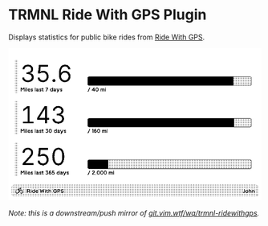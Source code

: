 # TRMNL Ride With GPS Plugin

Displays statistics for public bike rides from [Ride With GPS](https://ridewithgps.com/).

![A statistics display shows cycling mileage for an individual named John](/screenshot.png)

*Note: this is a downstream/push mirror of [git.vim.wtf/wq/trmnl-ridewithgps](https://git.vim.wtf/wq/trmnl-ridewithgps).*
